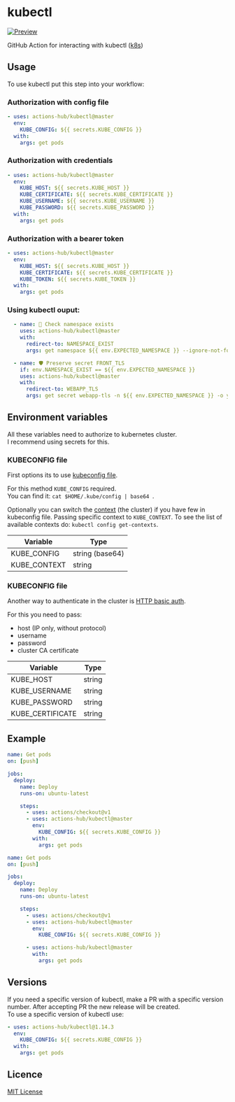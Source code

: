 # kubectl

[![Preview](https://serhiy.s3.eu-central-1.amazonaws.com/Github_repo/kubectl/logo.png)](https://cloud.google.com)

GitHub Action for interacting with kubectl ([k8s](https://kubernetes.io))

## Usage
To use kubectl put this step into your workflow:

### Authorization with config file
```yaml
- uses: actions-hub/kubectl@master
  env:
    KUBE_CONFIG: ${{ secrets.KUBE_CONFIG }}
  with:
    args: get pods
```

### Authorization with credentials
```yaml
- uses: actions-hub/kubectl@master
  env:
    KUBE_HOST: ${{ secrets.KUBE_HOST }}
    KUBE_CERTIFICATE: ${{ secrets.KUBE_CERTIFICATE }}
    KUBE_USERNAME: ${{ secrets.KUBE_USERNAME }}
    KUBE_PASSWORD: ${{ secrets.KUBE_PASSWORD }}
  with:
    args: get pods
```

### Authorization with a bearer token
```yaml
- uses: actions-hub/kubectl@master
  env:
    KUBE_HOST: ${{ secrets.KUBE_HOST }}
    KUBE_CERTIFICATE: ${{ secrets.KUBE_CERTIFICATE }}
    KUBE_TOKEN: ${{ secrets.KUBE_TOKEN }}
  with:
    args: get pods
```

### Using kubectl ouput:
```yaml
  - name: 🛂 Check namespace exists
    uses: actions-hub/kubectl@master
    with:
      redirect-to: NAMESPACE_EXIST
      args: get namespace ${{ env.EXPECTED_NAMESPACE }} --ignore-not-found

  - name: 🛡️ Preserve secret FRONT_TLS
    if: env.NAMESPACE_EXIST == ${{ env.EXPECTED_NAMESPACE }}
    uses: actions-hub/kubectl@master
    with:
      redirect-to: WEBAPP_TLS
      args: get secret webapp-tls -n ${{ env.EXPECTED_NAMESPACE }} -o yaml
```

## Environment variables
All these variables need to authorize to kubernetes cluster.  
I recommend using secrets for this.

### KUBECONFIG file
First options its to use [kubeconfig file](https://kubernetes.io/docs/concepts/configuration/organize-cluster-access-kubeconfig/).  

For this method `KUBE_CONFIG` required.  
You can find it: `cat $HOME/.kube/config | base64 `.

Optionally you can switch the [context](https://kubernetes.io/docs/tasks/access-application-cluster/configure-access-multiple-clusters/) (the cluster) if you have few in kubeconfig file. Passing specific context to `KUBE_CONTEXT`. To see the list of available contexts do: `kubectl config get-contexts`.

| Variable | Type |
| --- | --- |
| KUBE_CONFIG | string (base64) |
| KUBE_CONTEXT | string |

### KUBECONFIG file
Another way to authenticate in the cluster is [HTTP basic auth](https://kubernetes.io/docs/reference/access-authn-authz/authentication/).
  
For this you need to pass:
- host (IP only, without protocol)
- username
- password
- cluster CA certificate

| Variable | Type |
| --- | --- |
| KUBE_HOST | string |
| KUBE_USERNAME | string |
| KUBE_PASSWORD | string |
| KUBE_CERTIFICATE | string |

## Example
```yaml
name: Get pods
on: [push]

jobs:
  deploy:
    name: Deploy
    runs-on: ubuntu-latest

    steps:
      - uses: actions/checkout@v1
      - uses: actions-hub/kubectl@master
        env:
          KUBE_CONFIG: ${{ secrets.KUBE_CONFIG }}
        with:
          args: get pods
```

```yaml
name: Get pods
on: [push]

jobs:
  deploy:
    name: Deploy
    runs-on: ubuntu-latest

    steps:
      - uses: actions/checkout@v1
      - uses: actions-hub/kubectl@master
        env:
          KUBE_CONFIG: ${{ secrets.KUBE_CONFIG }}

      - uses: actions-hub/kubectl@master
        with:
          args: get pods
```

## Versions
If you need a specific version of kubectl, make a PR with a specific version number.
After accepting PR the new release will be created.   
To use a specific version of kubectl use:

```yaml
- uses: actions-hub/kubectl@1.14.3
  env:
    KUBE_CONFIG: ${{ secrets.KUBE_CONFIG }}
  with:
    args: get pods
```

## Licence
[MIT License](https://github.com/actions-hub/kubectl/blob/master/LICENSE)
